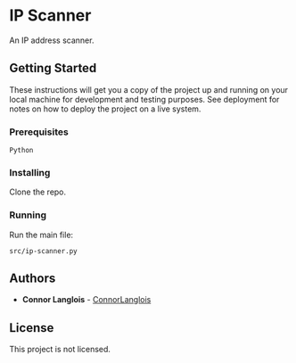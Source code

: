 # IP Scanner

An IP address scanner.

## Getting Started

These instructions will get you a copy of the project up and running on your local machine for development and testing purposes. See deployment for notes on how to deploy the project on a live system.

### Prerequisites

```
Python
```

### Installing

Clone the repo.

### Running

Run the main file:

```
src/ip-scanner.py
```

## Authors

* **Connor Langlois** - [ConnorLanglois](https://github.com/ConnorLanglois)

## License

This project is not licensed.
